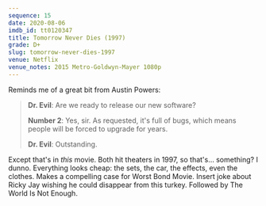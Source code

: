 ```yaml
---
sequence: 15
date: 2020-08-06
imdb_id: tt0120347
title: Tomorrow Never Dies (1997)
grade: D+
slug: tomorrow-never-dies-1997
venue: Netflix
venue_notes: 2015 Metro-Goldwyn-Mayer 1080p
---
```


Reminds me of a great bit from Austin Powers:

> **Dr. Evil**: Are we ready to release our new software?
>
> **Number 2**: Yes, sir. As requested, it's full of bugs, which means people will be forced to upgrade for years.
>
> **Dr. Evil**: Outstanding.

Except that's in _this_ movie. Both hit theaters in 1997, so that's… something? I dunno. Everything looks cheap: the sets, the car, the effects, even the clothes. Makes a compelling case for Worst Bond Movie. Insert joke about Ricky Jay wishing he could disappear from this turkey. Followed by <span data-imdb-id="tt0143145">The World Is Not Enough</span>.
